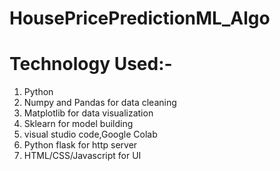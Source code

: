 # HousePricePredictionML_Algo

# Technology Used:-

1. Python
2. Numpy and Pandas for data cleaning
3. Matplotlib for data visualization
4. Sklearn for model building
5. visual studio code,Google Colab
6. Python flask for http server
7. HTML/CSS/Javascript for UI
